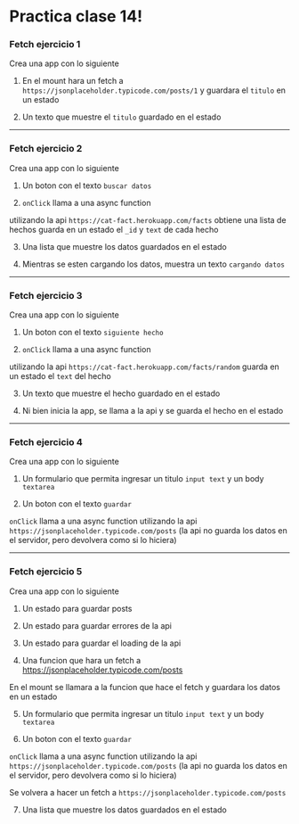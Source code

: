 # Practica clase 14!

### Fetch ejercicio 1

Crea una app con lo siguiente

1. En el mount hara un fetch a `https://jsonplaceholder.typicode.com/posts/1` y guardara el `titulo` en un estado

2. Un texto que muestre el `titulo` guardado en el estado

---

### Fetch ejercicio 2

Crea una app con lo siguiente
  
1. Un boton con el texto `buscar datos`

2. `onClick` llama a una async function

utilizando la api `https://cat-fact.herokuapp.com/facts` obtiene una lista de hechos
guarda en un estado el `_id` y `text` de cada hecho
  
3. Una lista que muestre los datos guardados en el estado

4. Mientras se esten cargando los datos, muestra un texto `cargando datos`

---

### Fetch ejercicio 3

Crea una app con lo siguiente

1. Un boton con el texto `siguiente hecho`
    
2. `onClick` llama a una async function

utilizando la api `https://cat-fact.herokuapp.com/facts/random` guarda en un estado el `text` del hecho
  
3. Un texto que muestre el hecho guardado en el estado

4. Ni bien inicia la app, se llama a la api y se guarda el hecho en el estado

---

### Fetch ejercicio 4

Crea una app con lo siguiente

1. Un formulario que permita ingresar un titulo `input text` y un body `textarea`

2. Un boton con el texto `guardar`
  
`onClick` llama a una async function
  utilizando la api `https://jsonplaceholder.typicode.com/posts`
  (la api no guarda los datos en el servidor, pero devolvera como si lo hiciera)

---

### Fetch ejercicio 5

Crea una app con lo siguiente

1. Un estado para guardar posts

2. Un estado para guardar errores de la api

3. Un estado para guardar el loading de la api

4. Una funcion que hara un fetch a https://jsonplaceholder.typicode.com/posts
  
En el mount se llamara a la funcion que hace el fetch y guardara los datos en un estado

5. Un formulario que permita ingresar un titulo `input text` y un body `textarea`

6. Un boton con el texto `guardar`
  
`onClick` llama a una async function
  utilizando la api `https://jsonplaceholder.typicode.com/posts`
  (la api no guarda los datos en el servidor, pero devolvera como si lo hiciera)

Se volvera a hacer un fetch a `https://jsonplaceholder.typicode.com/posts`

7. Una lista que muestre los datos guardados en el estado
